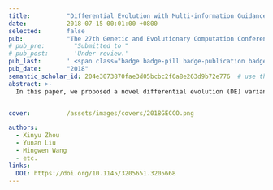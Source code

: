 ```yaml
---
title:          "Differential Evolution with Multi-information Guidance"
date:           2018-07-15 00:01:00 +0800
selected:       false
pub:            "The 27th Genetic and Evolutionary Computation Conference (GECCO)"
# pub_pre:        "Submitted to "
# pub_post:       'Under review.'
pub_last:       ' <span class="badge badge-pill badge-publication badge-success" style="background-color:blue">EI</span>'
pub_date:       "2018"
semantic_scholar_id: 204e3073870fae3d05bcbc2f6a8e263d9b72e776  # use this to retrieve citation count
abstract: >-
  In this paper, we proposed a novel differential evolution (DE) variant with multi-information guidance. First, based on a rank-based method, the DE population is divided into three groups by using both of the fitness information and position information. Then three distinct combinations of mutation strategy and parameter settings are assigned to these three groups respectively. Last, a neighborhood search operator is conducted with the aim of using the neighborhood information. Experimental results on 22 well-known benchmark functions have shown the effectiveness of our approach.


cover:          /assets/images/covers/2018GECCO.png

authors:
  - Xinyu Zhou
  - Yunan Liu
  - Mingwen Wang
  - etc.
links:
  DOI: https://doi.org/10.1145/3205651.3205668
---
```

